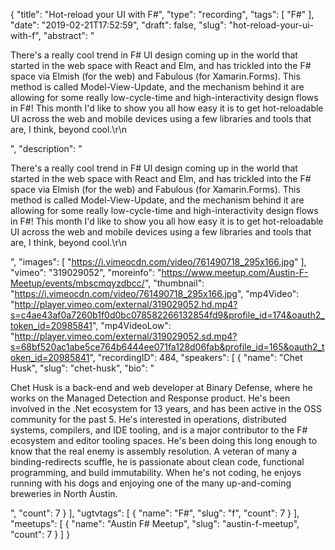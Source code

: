 {
  "title": "Hot-reload your UI with F#",
  "type": "recording",
  "tags": [
    "F#"
  ],
  "date": "2019-02-21T17:52:59",
  "draft": false,
  "slug": "hot-reload-your-ui-with-f",
  "abstract": "<p>There's a really cool trend in F# UI design coming up in the world that started in the web space with React and Elm, and has trickled into the F# space via Elmish (for the web) and Fabulous (for Xamarin.Forms). This method is called Model-View-Update, and the mechanism behind it are allowing for some really low-cycle-time and high-interactivity design flows in F#! This month I'd like to show you all how easy it is to get hot-reloadable UI across the web and mobile devices using a few libraries and tools that are, I think, beyond cool.\r\n</p>",
  "description": "<p>There's a really cool trend in F# UI design coming up in the world that started in the web space with React and Elm, and has trickled into the F# space via Elmish (for the web) and Fabulous (for Xamarin.Forms). This method is called Model-View-Update, and the mechanism behind it are allowing for some really low-cycle-time and high-interactivity design flows in F#! This month I'd like to show you all how easy it is to get hot-reloadable UI across the web and mobile devices using a few libraries and tools that are, I think, beyond cool.\r\n</p>",
  "images": [
    "https://i.vimeocdn.com/video/761490718_295x166.jpg"
  ],
  "vimeo": "319029052",
  "moreinfo": "https://www.meetup.com/Austin-F-Meetup/events/mbscmqyzdbcc/",
  "thumbnail": "https://i.vimeocdn.com/video/761490718_295x166.jpg",
  "mp4Video": "http://player.vimeo.com/external/319029052.hd.mp4?s=c4ae43af0a7260b1f0d0bc078582266132854fd9&profile_id=174&oauth2_token_id=20985841",
  "mp4VideoLow": "http://player.vimeo.com/external/319029052.sd.mp4?s=68bf520ac1abe5ce764b6444ee071fa128d06fab&profile_id=165&oauth2_token_id=20985841",
  "recordingID": 484,
  "speakers": [
    {
      "name": "Chet Husk",
      "slug": "chet-husk",
      "bio": "<p>Chet Husk is a back-end and web developer at Binary Defense, where he works on the Managed Detection and Response product. He's been involved in the .Net ecosystem for 13 years, and has been active in the OSS community for the past 5. He's interested in operations, distributed systems, compilers, and IDE tooling, and is a major contributor to the F# ecosystem and editor tooling spaces. He's been doing this long enough to know that the real enemy is assembly resolution. A veteran of many a binding-redirects scuffle, he is passionate about clean code, functional programming, and build immutability. When he's not coding, he enjoys running with his dogs and enjoying one of the many up-and-coming breweries in North Austin.</p>",
      "count": 7
    }
  ],
  "ugtvtags": [
    {
      "name": "F#",
      "slug": "f",
      "count": 7
    }
  ],
  "meetups": [
    {
      "name": "Austin F# Meetup",
      "slug": "austin-f-meetup",
      "count": 7
    }
  ]
}
